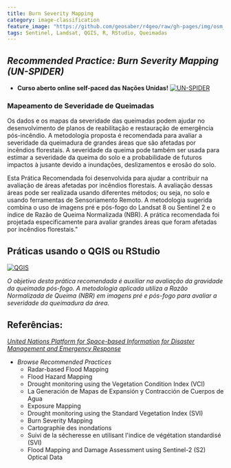 ```yaml
---
title: Burn Severity Mapping
category: image-classification
feature_image: "https://github.com/geosaber/r4geo/raw/gh-pages/img/osm_bkground.png"
tags: Sentinel, Landsat, QGIS, R, RStudio, Queimadas
---
```

## ***Recommended Practice: Burn Severity Mapping (UN-SPIDER)***
- **Curso aberto online self-paced das Nações Unidas!**
[![UN-SPIDER](https://github.com/geosaber/r4geo/raw/gh-pages/img/burn-workflow.jpg)](http://un-spider.org/advisory-support/recommended-practices/recommended-practice-burn-severity)

### Mapeamento de Severidade de Queimadas
Os dados e os mapas da severidade das queimadas podem ajudar no desenvolvimento de planos de reabilitação e restauração de emergência pós-incêndio. A metodologia proposta é recomendada para avaliar a severidade da queimadura de grandes áreas que são afetadas por incêndios florestais. A severidade da queima pode também ser usada para estimar a severidade da queima do solo e a probabilidade de futuros impactos à jusante devido a inundações, deslizamentos e erosão do solo.

Esta Prática Recomendada foi desenvolvida para ajudar a contribuir na avaliação de áreas afetadas por incêndios florestais. A avaliação dessas áreas pode ser realizada usando diferentes métodos; ou seja, no solo e usando ferramentas de Sensoriamento Remoto.
A metodologia sugerida combina o uso de imagens pré e pós-fogo do Landsat 8 ou Sentinel 2 e o índice de Razão de Queima Normalizada (NBR).
A prática recomendada foi projetada especificamente para avaliar grandes áreas que foram afetadas por incêndios florestais."

## Práticas usando o QGIS ou RStudio
[![QGIS](https://github.com/geosaber/r4geo/raw/gh-pages/img/burn_severity.png)](http://un-spider.org/advisory-support/recommended-practices/recommended-practice-burn-severity/step-by-step)

*O objetivo desta prática recomendada é auxiliar na avaliação da gravidade da queimada pós-fogo. A metodologia aplicada utiliza a Razão Normalizada de Queima (NBR) em imagens pré e pós-fogo para avaliar a severidade da queimadura da área.*

## Referências:
*[United Nations Platform for Space-based Information for Disaster Management and Emergency Response](http://www.un-spider.org/advisory-support/recommended-practices)*

- *Browse Recommended Practices*
  - Radar-based Flood Mapping
  - Flood Hazard Mapping
  - Drought monitoring using the Vegetation Condition Index (VCI)
  - La Generación de Mapas de Expansión y Contracción de Cuerpos de Agua
  - Exposure Mapping
  - Drought monitoring using the Standard Vegetation Index (SVI)
  - Burn Severity Mapping
  - Cartographie des inondations
  - Suivi de la sécheresse en utilisant l'indice de végétation standardisé (SVI)
  - Flood Mapping and Damage Assessment using Sentinel-2 (S2) Optical Data
